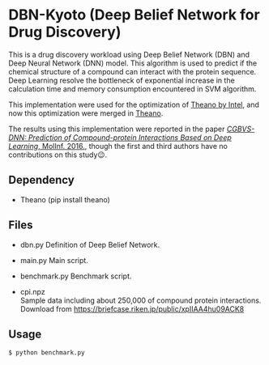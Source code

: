 DBN-Kyoto (Deep Belief Network for Drug Discovery)
==================================================

This is a drug discovery workload using Deep Belief Network (DBN) and Deep Neural Network (DNN) model.
This algorithm is used to predict if the chemical structure of a compound can interact with the protein sequence.
Deep Learning resolve the bottleneck of exponential increase in the calculation time and memory consumption encountered in SVM algorithm.

This implementation were used for the optimization of [Theano by Intel](https://github.com/intel/theano),
and now this optimization were merged in [Theano](https://github.com/theano/theano).

The results using this implementation were reported in 
the paper [_CGBVS-DNN: Prediction of Compound-protein Interactions Based on Deep Learning_, MolInf. 2016.](http://onlinelibrary.wiley.com/doi/10.1002/minf.201600045/abstract), 
though the first and third authors have no contributions on this study:wink:.

Dependency
----------

- Theano (pip install theano)

Files
-----

- dbn.py
Definition of Deep Belief Network.

- main.py
Main script.

- benchmark.py
Benchmark script.

- cpi.npz  
Sample data including about 250,000 of compound protein interactions.  
Download from https://briefcase.riken.jp/public/xpIIAA4hu09ACK8

Usage
-----

    $ python benchmark.py

